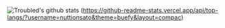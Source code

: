 ![Troubled's github stats](https://github-readme-stats.vercel.app/api?username=nuttionsato&show_icons=true&theme=dark)
(https://github-readme-stats.vercel.app/api/top-langs/?username=nuttionsato&theme=buefy&layout=compac)
